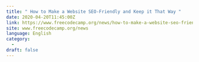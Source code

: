 ```yaml
---
title: " How to Make a Website SEO-Friendly and Keep it That Way "
date: 2020-04-20T11:45:00Z
link: https://www.freecodecamp.org/news/how-to-make-a-website-seo-friendly/?utm_medium=RSS&utm_source=news.12bit.vn
site: www.freecodecamp.org/news
language: English
category:
  -   
draft: false
---
```

